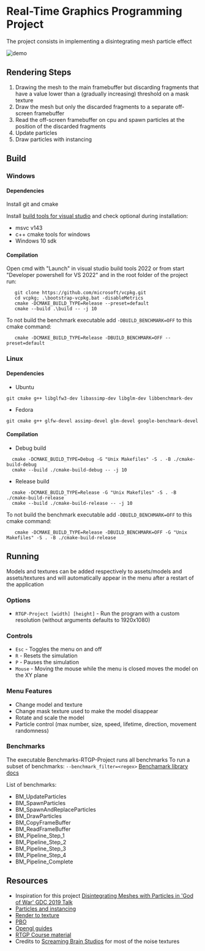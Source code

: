 # Real-Time Graphics Programming Project

The project consists in implementing a disintegrating mesh particle effect

![demo](https://github.com/user-attachments/assets/0cac9e11-72f0-4d36-9f9e-52678fb7db9b)

## Rendering Steps

1. Drawing the mesh to the main framebuffer but discarding fragments that have a value lower than a (gradually
   increasing) threshold on a mask texture
2. Draw the mesh but only the discarded fragments to a separate off-screen framebuffer
3. Read the off-screen framebuffer on cpu and spawn particles at the position of the discarded fragments
4. Update particles
5. Draw particles with instancing

## Build

### Windows

#### Dependencies

Install git and cmake

Install [build tools for visual studio](https://visualstudio.microsoft.com/downloads/#build-tools-for-visual-studio-2022)
and check optional during installation:

- msvc v143
- c++ cmake tools for windows
- Windows 10 sdk

#### Compilation

Open cmd with "Launch" in visual studio build tools 2022 or from start "Developer powershell for VS 2022" and in the
root folder of the project run:

```shell
   git clone https://github.com/microsoft/vcpkg.git
   cd vcpkg; .\bootstrap-vcpkg.bat -disableMetrics
   cmake -DCMAKE_BUILD_TYPE=Release --preset=default
   cmake --build .\build -- -j 10
```

To not build the benchmark executable add `-DBUILD_BENCHMARK=OFF` to this cmake command:
```shell
   cmake -DCMAKE_BUILD_TYPE=Release -DBUILD_BENCHMARK=OFF --preset=default
```

### Linux

#### Dependencies

- Ubuntu

```shell
git cmake g++ libglfw3-dev libassimp-dev libglm-dev libbenchmark-dev
```

- Fedora

```shell
git cmake g++ glfw-devel assimp-devel glm-devel google-benchmark-devel
```

#### Compilation

- Debug build

```shell
  cmake -DCMAKE_BUILD_TYPE=Debug -G "Unix Makefiles" -S . -B ./cmake-build-debug
  cmake --build ./cmake-build-debug -- -j 10
```

- Release build

```shell
  cmake -DCMAKE_BUILD_TYPE=Release -G "Unix Makefiles" -S . -B ./cmake-build-release
  cmake --build ./cmake-build-release -- -j 10
```

To not build the benchmark executable add `-DBUILD_BENCHMARK=OFF` to this cmake command:
```shell
   cmake -DCMAKE_BUILD_TYPE=Release -DBUILD_BENCHMARK=OFF -G "Unix Makefiles" -S . -B ./cmake-build-release
```

## Running

Models and textures can be added respectively to assets/models and assets/textures and will automatically appear in the menu after a restart of the application

### Options

- `RTGP-Project [width] [height]` - Run the program with a custom resolution (without arguments defaults to 1920x1080)

### Controls

- `Esc` - Toggles the menu on and off
- `R` - Resets the simulation
- `P` - Pauses the simulation
- `Mouse` - Moving the mouse while the menu is closed moves the model on the XY plane

### Menu Features

- Change model and texture
- Change mask texture used to make the model disappear
- Rotate and scale the model
- Particle control (max number, size, speed, lifetime, direction, movement randomness)

### Benchmarks

The executable Benchmarks-RTGP-Project runs all benchmarks
To run a subset of benchmarks: `--benchmark_filter=<regex>` [Benchamark library docs](https://github.com/google/benchmark/blob/main/docs/user_guide.md#running-a-subset-of-benchmarks)

List of benchmarks:
- BM_UpdateParticles
- BM_SpawnParticles
- BM_SpawnAndReplaceParticles
- BM_DrawParticles
- BM_CopyFrameBuffer
- BM_ReadFrameBuffer
- BM_Pipeline_Step_1
- BM_Pipeline_Step_2
- BM_Pipeline_Step_3
- BM_Pipeline_Step_4
- BM_Pipeline_Complete

## Resources
- Inspiration for this project [Disintegrating Meshes with Particles in 'God of War' GDC 2019 Talk](https://youtu.be/ajNSrTprWsg)
- [Particles and instancing](http://www.opengl-tutorial.org/intermediate-tutorials/billboards-particles/particles-instancing/)
- [Render to texture](http://www.opengl-tutorial.org/intermediate-tutorials/tutorial-14-render-to-texture/)
- [PBO](https://www.songho.ca/opengl/gl_pbo.html)
- [Opengl guides](https://www.learnopengl.com)
- [RTGP Course material](https://www.unimi.it/en/education/degree-programme-courses/2025/real-time-graphics-programming)
- Credits to [Screaming Brain Studios](https://screamingbrainstudios.com) for most of the noise textures
